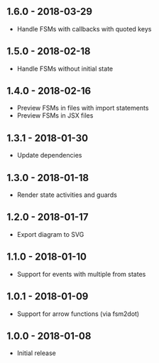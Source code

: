 ## 1.6.0 - 2018-03-29
- Handle FSMs with callbacks with quoted keys

## 1.5.0 - 2018-02-18
- Handle FSMs without initial state

## 1.4.0 - 2018-02-16
- Preview FSMs in files with import statements
- Preview FSMs in JSX files

## 1.3.1 - 2018-01-30
- Update dependencies

## 1.3.0 - 2018-01-18
- Render state activities and guards

## 1.2.0 - 2018-01-17
- Export diagram to SVG

## 1.1.0 - 2018-01-10
- Support for events with multiple from states

## 1.0.1 - 2018-01-09
- Support for arrow functions (via fsm2dot)

## 1.0.0 - 2018-01-08
- Initial release

